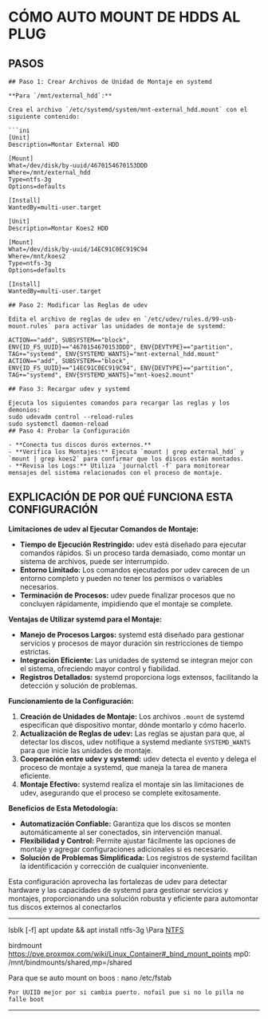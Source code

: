 # CÓMO AUTO MOUNT DE HDDS AL PLUG
## PASOS
```
## Paso 1: Crear Archivos de Unidad de Montaje en systemd

**Para `/mnt/external_hdd`:**

Crea el archivo `/etc/systemd/system/mnt-external_hdd.mount` con el siguiente contenido:

```ini
[Unit]
Description=Montar External HDD

[Mount]
What=/dev/disk/by-uuid/4670154670153DDD
Where=/mnt/external_hdd
Type=ntfs-3g
Options=defaults

[Install]
WantedBy=multi-user.target

```
```
[Unit]
Description=Montar Koes2 HDD

[Mount]
What=/dev/disk/by-uuid/14EC91C0EC919C94
Where=/mnt/koes2
Type=ntfs-3g
Options=defaults

[Install]
WantedBy=multi-user.target

## Paso 2: Modificar las Reglas de udev

Edita el archivo de reglas de udev en `/etc/udev/rules.d/99-usb-mount.rules` para activar las unidades de montaje de systemd:

ACTION=="add", SUBSYSTEM=="block", ENV{ID_FS_UUID}=="4670154670153DDD", ENV{DEVTYPE}=="partition", TAG+="systemd", ENV{SYSTEMD_WANTS}="mnt-external_hdd.mount"
ACTION=="add", SUBSYSTEM=="block", ENV{ID_FS_UUID}=="14EC91C0EC919C94", ENV{DEVTYPE}=="partition", TAG+="systemd", ENV{SYSTEMD_WANTS}="mnt-koes2.mount"

## Paso 3: Recargar udev y systemd

Ejecuta los siguientes comandos para recargar las reglas y los demonios:
sudo udevadm control --reload-rules
sudo systemctl daemon-reload
## Paso 4: Probar la Configuración

- **Conecta tus discos duros externos.**
- **Verifica los Montajes:** Ejecuta `mount | grep external_hdd` y `mount | grep koes2` para confirmar que los discos están montados.
- **Revisa los Logs:** Utiliza `journalctl -f` para monitorear mensajes del sistema relacionados con el proceso de montaje.
```

## EXPLICACIÓN DE POR QUÉ FUNCIONA ESTA CONFIGURACIÓN

**Limitaciones de udev al Ejecutar Comandos de Montaje:**

- **Tiempo de Ejecución Restringido:** udev está diseñado para ejecutar comandos rápidos. Si un proceso tarda demasiado, como montar un sistema de archivos, puede ser interrumpido.
- **Entorno Limitado:** Los comandos ejecutados por udev carecen de un entorno completo y pueden no tener los permisos o variables necesarios.
- **Terminación de Procesos:** udev puede finalizar procesos que no concluyen rápidamente, impidiendo que el montaje se complete.

**Ventajas de Utilizar systemd para el Montaje:**

- **Manejo de Procesos Largos:** systemd está diseñado para gestionar servicios y procesos de mayor duración sin restricciones de tiempo estrictas.
- **Integración Eficiente:** Las unidades de systemd se integran mejor con el sistema, ofreciendo mayor control y fiabilidad.
- **Registros Detallados:** systemd proporciona logs extensos, facilitando la detección y solución de problemas.

**Funcionamiento de la Configuración:**

1. **Creación de Unidades de Montaje:** Los archivos `.mount` de systemd especifican qué dispositivo montar, dónde montarlo y cómo hacerlo.
2. **Actualización de Reglas de udev:** Las reglas se ajustan para que, al detectar los discos, udev notifique a systemd mediante `SYSTEMD_WANTS` para que inicie las unidades de montaje.
3. **Cooperación entre udev y systemd:** udev detecta el evento y delega el proceso de montaje a systemd, que maneja la tarea de manera eficiente.
4. **Montaje Efectivo:** systemd realiza el montaje sin las limitaciones de udev, asegurando que el proceso se complete exitosamente.

**Beneficios de Esta Metodología:**

- **Automatización Confiable:** Garantiza que los discos se monten automáticamente al ser conectados, sin intervención manual.
- **Flexibilidad y Control:** Permite ajustar fácilmente las opciones de montaje y agregar configuraciones adicionales si es necesario.
- **Solución de Problemas Simplificada:** Los registros de systemd facilitan la identificación y corrección de cualquier inconveniente.

Esta configuración aprovecha las fortalezas de udev para detectar hardware y las capacidades de systemd para gestionar servicios y montajes, proporcionando una solución robusta y eficiente para automontar tus discos externos al conectarlos
- - - 

lsblk [-f]
	apt update && apt install ntfs-3g \\Para [NTFS](NTFS)
	
 birdmount https://pve.proxmox.com/wiki/Linux_Container#_bind_mount_points
	mp0: /mnt/bindmounts/shared,mp=/shared

Para que se auto mount on boos : 
		nano /etc/fstab 
		
	Por UUIID mejor por si cambia puerto. nofail pue si no lo pilla no falle boot
- - - 
